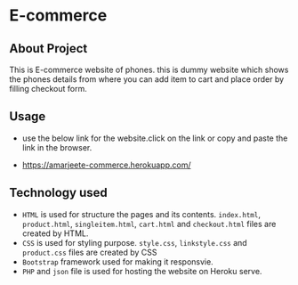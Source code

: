 # E-commerce
## About Project
This is E-commerce website of phones. this is dummy website which shows the phones details from where you can add item to cart and place order by filling checkout form.


## Usage
* use the below link for the website.click on the link or copy and paste the link in the browser.

* https://amarjeete-commerce.herokuapp.com/


## Technology used
* ``HTML`` is used for structure the pages and its contents. ``index.html``, ``product.html``, ``singleitem.html``, ``cart.html`` and ``checkout.html`` files are created by HTML.
* ``CSS`` is used for styling purpose. ``style.css``, ``linkstyle.css`` and ``product.css`` files are created by CSS
* ``Bootstrap`` framework used for making it responsvie.
* ``PHP`` and ``json`` file is used for hosting the website on Heroku serve.